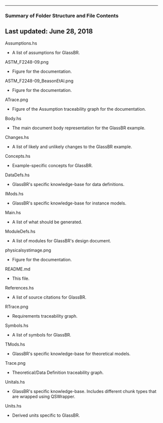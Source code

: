 --------------------------------------------------
### Summary of Folder Structure and File Contents
Last updated: June 28, 2018
--------------------------------------------------

Assumptions.hs
  - A list of assumptions for GlassBR.

ASTM_F2248-09.png
  - Figure for the documentation.
  
ASTM_F2248-09_BeasonEtAl.png
  - Figure for the documentation.
  
ATrace.png
  - Figure of the Assumption traceability graph for the documentation.

Body.hs
  - The main document body representation for the GlassBR example.
  
Changes.hs
  - A list of likely and unlikely changes to the GlassBR example.
  
Concepts.hs
  - Example-specific concepts for GlassBR.
  
DataDefs.hs
  - GlassBR's specific knowledge-base for data definitions.

IMods.hs
  - GlassBR's specific knowledge-base for instance models.

Main.hs 
  - A list of what should be generated.
  
ModuleDefs.hs
  - A list of modules for GlassBR's design document.

physicalsystimage.png
  - Figure for the documentation.

README.md
  - This file.

References.hs
  - A list of source citations for GlassBR.

RTrace.png
  - Requirements traceability graph.

Symbols.hs
  - A list of symbols for GlassBR.

TMods.hs
  - GlassBR's specific knowledge-base for theoretical models.
  
Trace.png
  - Theoretical/Data Definition traceability graph.
  
Unitals.hs
  - GlassBR's specific knowledge-base. Includes different chunk types that are wrapped using QSWrapper.

Units.hs
  - Derived units specific to GlassBR.
